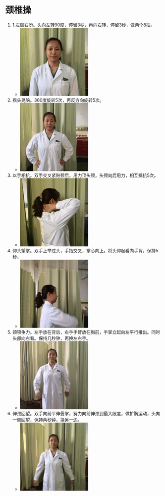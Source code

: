 # 颈椎操

1. 1.左顾右盼。头向左转90度，停留3秒，再向右转，停留3秒，做两个8拍。
    * ![01](img/01.gif)
2. 摇头晃脑。360度旋转5次，再反方向旋转5次。
    * ![02](img/02.gif)
3. 以手相抗。双手交叉紧贴颈后，用力顶头颈，头颈向后用力，相互抵抗5次。
    * ![03](img/03.gif)
4. 仰头望掌。双手上举过头，手指交叉，掌心向上。将头仰起看向手背，保持5秒。
    * ![04](img/04.gif)
5. 颈项争力。左手放在背后，右手手臂放在胸前，手掌立起向左平行推出。同时头部向右看。保持几秒钟，再换左右手。
    * ![05](img/05.gif)
6. 伸颈回望。双手向前平伸叠掌，努力向前伸颈到最大限度，做扩胸运动，头向一侧回望，保持两秒钟，换另一边。
    * ![06](img/06.gif)
